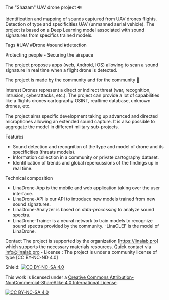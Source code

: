 The "Shazam" UAV drone project 🔊

Identification and mapping of sounds captured from UAV drones flights. Detection of type and specificities UAV (unmanned aerial vehicle). The project is based on a Deep Learning model associated with sound signatures from specifics trained models.

Tags #UAV #Drone #sound #detection 

Protecting people - Securing the airspace

The project proposes apps (web, Android, IOS) allowing to scan a sound signature in real time when a flight drone is detected. 

The project is made by the community and for the community 🤖

Interest
Drones represent a direct or indirect threat (war, recognition, intrusion, cyberattacks, etc.). The project can provide a lot of capabilities like a flights drones cartography OSINT, realtime database, unknown drones, etc.

The project aims specific development taking up advanced and directed microphones allowing an extended sound capture. It is also possible to aggregate the model in different military sub-projects.

Features
- Sound detection and recognition of the type and model of drone and its specificities (threats models).
- Information collection in a community or private cartography dataset.
- Identification of trends and global repercussions of the findings up in real time.

Technical composition
- LinaDrone-App is the mobile and web application taking over the user interface.
- LinaDrone-API is our API to introduce new models trained from new sound signatures.
- LinaDrone-Analyzer is based on *data-processing* to analyze sound spectra.
- LinaDrone-Trainer is a neural network to train models to recognize sound spectra provided by the community.
-LinaCLEF is the model of LinaDrone.

Contact
The project is supported by the organization [https://linalab.pro] which supports the necessary materials resources. Quick contact via info@linalab.pro - License : The project is under a community license of type [CC BY-NC-ND 4.0]

Shield: [![CC BY-NC-SA 4.0][cc-by-nc-sa-shield]][cc-by-nc-sa]

This work is licensed under a
[Creative Commons Attribution-NonCommercial-ShareAlike 4.0 International License][cc-by-nc-sa].

[![CC BY-NC-SA 4.0][cc-by-nc-sa-image]][cc-by-nc-sa]

[cc-by-nc-sa]: http://creativecommons.org/licenses/by-nc-sa/4.0/
[cc-by-nc-sa-image]: https://licensebuttons.net/l/by-nc-sa/4.0/88x31.png
[cc-by-nc-sa-shield]: https://img.shields.io/badge/License-CC%20BY--NC--SA%204.0-lightgrey.svg
